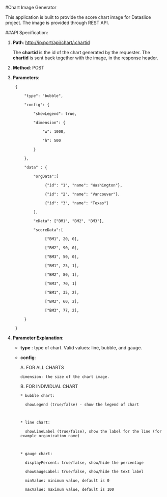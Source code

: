 #Chart Image GeneratorThis application is built to provide the score chart image for Dataslice project. The image is provided through REST API.##API Specification:1. **Path**:  [http://<ip:port>/api/chart/:chartid](http://)   The **chartid** is the id of the chart generated by the requester. The **chartid** is sent back together with the image, in the response header.2. **Method**: POST3. **Parameters**:		{        	"type": "bubble",        	"config": {            	"showLegend": true,            	"dimension": {                    "w": 1000,                    "h": 500            	}        	},        	"data" : {                "orgData":[                     {"id": "1", "name": "Washington"},                     {"id": "2", "name": "Vancouver"},                     {"id": "3", "name": "Texas"}                ],            	"xData": ["BM1", "BM2", "BM3"],                "scoreData":[                     ["BM1", 20, 0],                     ["BM2", 90, 0],                     ["BM3", 50, 0],                     ["BM1", 25, 1],                     ["BM2", 80, 1],                     ["BM3", 70, 1]                     ["BM1", 35, 2],                     ["BM2", 60, 2],                     ["BM3", 77, 2],        	}    	}4. **Parameter Explanation**:    - **type** : type of chart. Valid values: line, bubble, and gauge.    - **config**:       A. FOR ALL CHARTS          dimension: the size of the chart image.       B. FOR INDIVIDUAL CHART          * bubble chart:            showLegend (true/false) - show the legend of chart          * line chart:            showLineLabel (true/false), show the label for the line (for example organization name)          * gauge chart:            displayPercent: true/false, show/hide the percentage            showGaugeLabel: true/false, show/hide the text label            minValue: minimum value, default is 0            maxValue: maximum value, default is 100
